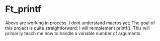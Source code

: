 # Ft_printf

Above are working in process. I dont understand macros yet;
The goal of this project is quite straightforward: 
I will reimplement printf(). 
This will primarily teach me how to handle a variable number of arguments
